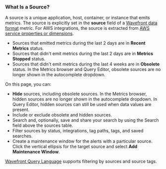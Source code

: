 ### What Is a Source?

A source is a unique application, host, container, or instance that emits metrics. The source is explicitly set
in the **source** field of a [Wavefront data format](https://docs.wavefront.com/wavefront_data_format.html) metric. For AWS integrations, the source is extracted from [AWS service properties or dimensions](https://docs.wavefront.com/integrations_aws_metrics.html#cloudwatch-sources-and-source-tags).

* Sources that emitted metrics during the last 2 days are in **Recent Metrics** status.
* Sources that didn't emit metrics during the last 2 days are in **Metrics Stopped** status.
* Sources that didn't emit metrics during the last 4 weeks are in **Obsolete** status. In the Metrics browser and Query Editor, obsolete sources are no longer shown in the autocomplete dropdown.

On this page, you can:
* **Hide** sources, including obsolete sources. In the Metrics browser, hidden sources are no longer shown in the autocomplete dropdown. In Query Editor, hidden sources can still be used when data values are present.
* Include or exclude obsolete and hidden sources.
* Search and, optionally, save and share your search by using the Search field above the sources table. 
* Filter sources by status, integrations, tag paths, tags, and saved searches.
* Create a maintenance window for the alerts with a particular source. Click the vertical ellipsis for the target source and select **Add Maintenance Window**.

[Wavefront Query Language](https://docs.wavefront.com/query_language_getting_started.html) supports filtering by sources and source tags.
